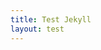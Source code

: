 ```yaml
---
title: Test Jekyll
layout: test
---
```

<script src="\assets\test.js">&lt;/script>
{% include test.md %}
zzz
